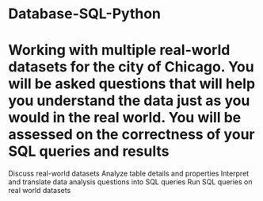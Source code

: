 # Database-SQL-Python
# Working with multiple real-world datasets for the city of Chicago. You will be asked questions that will help you understand the data just as you would in the real world. You will be assessed on the correctness of your SQL queries and results
Discuss real-world datasets
Analyze table details and properties
Interpret and translate data analysis questions into SQL queries
Run SQL queries on real world datasets
